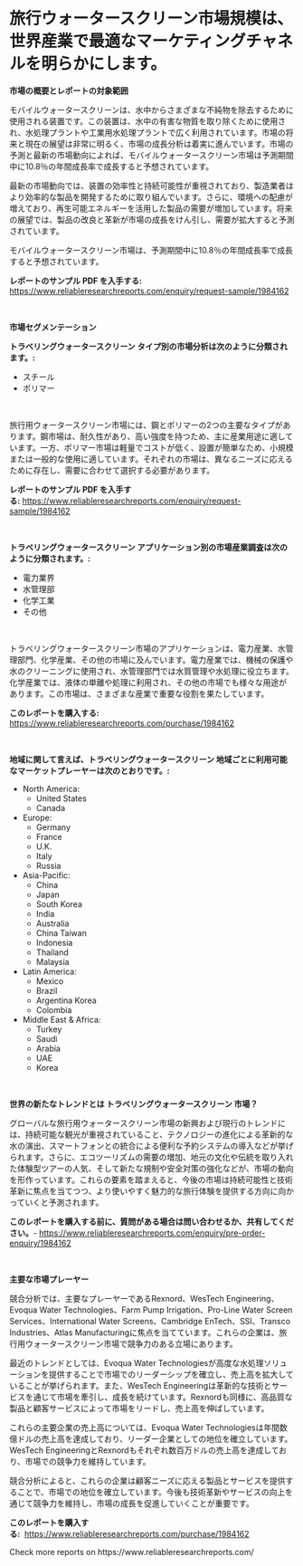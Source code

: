 <p><h1>旅行ウォータースクリーン市場規模は、世界産業で最適なマーケティングチャネルを明らかにします。</h1></p><p><strong>市場の概要とレポートの対象範囲</strong></p>
<p><p>モバイルウォータースクリーンは、水中からさまざまな不純物を除去するために使用される装置です。この装置は、水中の有害な物質を取り除くために使用され、水処理プラントや工業用水処理プラントで広く利用されています。市場の将来と現在の展望は非常に明るく、市場の成長分析は着実に進んでいます。市場の予測と最新の市場動向によれば、モバイルウォータースクリーン市場は予測期間中に10.8％の年間成長率で成長すると予想されています。</p><p>最新の市場動向では、装置の効率性と持続可能性が重視されており、製造業者はより効率的な製品を開発するために取り組んでいます。さらに、環境への配慮が増えており、再生可能エネルギーを活用した製品の需要が増加しています。将来の展望では、製品の改良と革新が市場の成長をけん引し、需要が拡大すると予測されています。</p><p>モバイルウォータースクリーン市場は、予測期間中に10.8％の年間成長率で成長すると予想されています。</p></p>
<p><strong>レポートのサンプル PDF を入手する:</strong> <a href="https://www.reliableresearchreports.com/enquiry/request-sample/1984162">https://www.reliableresearchreports.com/enquiry/request-sample/1984162</a></p>
<p>&nbsp;</p>
<p><strong>市場セグメンテーション</strong></p>
<p><strong>トラベリングウォータースクリーン タイプ別の市場分析は次のように分類されます。:</strong></p>
<p><ul><li>スチール</li><li>ポリマー</li></ul></p>
<p>&nbsp;</p>
<p><p>旅行用ウォータースクリーン市場には、鋼とポリマーの2つの主要なタイプがあります。鋼市場は、耐久性があり、高い強度を持つため、主に産業用途に適しています。一方、ポリマー市場は軽量でコストが低く、設置が簡単なため、小規模または一般的な使用に適しています。それぞれの市場は、異なるニーズに応えるために存在し、需要に合わせて選択する必要があります。</p></p>
<p><strong>レポートのサンプル PDF を入手する:</strong>&nbsp;<a href="https://www.reliableresearchreports.com/enquiry/request-sample/1984162">https://www.reliableresearchreports.com/enquiry/request-sample/1984162</a></p>
<p>&nbsp;</p>
<p><strong> トラベリングウォータースクリーン アプリケーション別の市場産業調査は次のように分類されます。:</strong></p>
<p><ul><li>電力業界</li><li>水管理部</li><li>化学工業</li><li>その他</li></ul></p>
<p>&nbsp;</p>
<p><p>トラベリングウォータースクリーン市場のアプリケーションは、電力産業、水管理部門、化学産業、その他の市場に及んでいます。電力産業では、機械の保護や水のクリーニングに使用され、水管理部門では水質管理や水処理に役立ちます。化学産業では、液体の単離や処理に利用され、その他の市場でも様々な用途があります。この市場は、さまざまな産業で重要な役割を果たしています。</p></p>
<p><strong>このレポートを購入する:</strong>&nbsp; <a href="https://www.reliableresearchreports.com/purchase/1984162">https://www.reliableresearchreports.com/purchase/1984162</a></p>
<p>&nbsp;</p>
<p><strong>地域に関して言えば、トラベリングウォータースクリーン 地域ごとに利用可能なマーケットプレーヤーは次のとおりです。:</strong></p>
<p><ul>
    <li>
        North America:
        <ul>
            <li>United States</li>
            <li>Canada</li>
        </ul>
    </li>
    <li>
        Europe:
        <ul>
            <li>Germany</li>
            <li>France</li>
            <li>U.K.</li>
            <li>Italy</li>
            <li>Russia</li>
        </ul>
    </li>
    <li>
        Asia-Pacific:
        <ul>
            <li>China</li>
            <li>Japan</li>
            <li>South Korea</li>
            <li>India</li>
            <li>Australia</li>
            <li>China Taiwan</li>
            <li>Indonesia</li>
            <li>Thailand</li>
            <li>Malaysia</li>
        </ul>
    </li>
    <li>
        Latin America:
        <ul>
            <li>Mexico</li>
            <li>Brazil</li>
            <li>Argentina Korea</li>
            <li>Colombia</li>
        </ul>
    </li>
    <li>
        Middle East & Africa:
        <ul>
            <li>Turkey</li>
            <li>Saudi</li>
            <li>Arabia</li>
            <li>UAE</li>
            <li>Korea</li>
        </ul>
    </li>
    </ul></p>
<p>&nbsp;</p>
<p><strong>世界の新たなトレンドとは トラベリングウォータースクリーン 市場？</strong></p>
<p><p>グローバルな旅行用ウォータースクリーン市場の新興および現行のトレンドには、持続可能な観光が重視されていること、テクノロジーの進化による革新的な水の演出、スマートフォンとの統合による便利な予約システムの導入などが挙げられます。さらに、エコツーリズムの需要の増加、地元の文化や伝統を取り入れた体験型ツアーの人気、そして新たな規制や安全対策の強化などが、市場の動向を形作っています。これらの要素を踏まえると、今後の市場は持続可能性と技術革新に焦点を当てつつ、より使いやすく魅力的な旅行体験を提供する方向に向かっていくと予測されます。</p></p>
<p><strong>このレポートを購入する前に、質問がある場合は問い合わせるか、共有してください。</strong>- <a href="https://www.reliableresearchreports.com/enquiry/pre-order-enquiry/1984162">https://www.reliableresearchreports.com/enquiry/pre-order-enquiry/1984162</a></p>
<p>&nbsp;</p>
<p><strong>主要な市場プレーヤー</strong></p>
<p><p>競合分析では、主要なプレーヤーであるRexnord、WesTech Engineering、Evoqua Water Technologies、Farm Pump Irrigation、Pro-Line Water Screen Services、International Water Screens、Cambridge EnTech、SSI、Transco Industries、Atlas Manufacturingに焦点を当てています。これらの企業は、旅行用ウォータースクリーン市場で競争力のある立場にあります。</p><p>最近のトレンドとしては、Evoqua Water Technologiesが高度な水処理ソリューションを提供することで市場でのリーダーシップを確立し、売上高を拡大していることが挙げられます。また、WesTech Engineeringは革新的な技術とサービスを通じて市場を牽引し、成長を続けています。Rexnordも同様に、高品質な製品と顧客サービスによって市場をリードし、売上高を伸ばしています。</p><p>これらの主要企業の売上高については、Evoqua Water Technologiesは年間数億ドルの売上高を達成しており、リーダー企業としての地位を確立しています。WesTech EngineeringとRexnordもそれぞれ数百万ドルの売上高を達成しており、市場での競争力を維持しています。</p><p>競合分析によると、これらの企業は顧客ニーズに応える製品とサービスを提供することで、市場での地位を確立しています。今後も技術革新やサービスの向上を通じて競争力を維持し、市場の成長を促進していくことが重要です。</p></p>
<p><strong>このレポートを購入する:</strong>&nbsp;&nbsp;<a href="https://www.reliableresearchreports.com/purchase/1984162">https://www.reliableresearchreports.com/purchase/1984162</a></p>
<p>Check more reports on https://www.reliableresearchreports.com/</p>